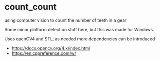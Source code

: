 # count_count
using computer vision to count the number of teeth in a gear

Some minor platform detection stuff here, but this was made for Windows.

Uses openCV4 and STL; as needed more dependencies can be introduced
- https://docs.opencv.org/4.x/index.html
- https://en.cppreference.com/w/